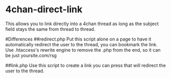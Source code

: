 # 4chan-direct-link
This allows you to link directly into a 4chan thread as long as the subject field stays the same from thread to thread.

#Differences
##redirect.php
Put this script alone on a page to have it automatically redirect the user to the thread, you can bookmark the link. Use .htaccess's rewrite engine to remove the .php from the end, so it can be just yoursite.com/rsg

##link.php
Use this script to create a link you can press that will redirect the user to the thread.
